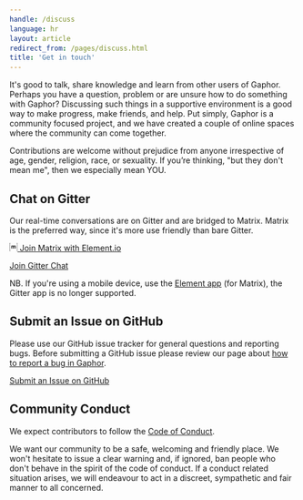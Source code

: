 ```yaml
---
handle: /discuss
language: hr
layout: article
redirect_from: /pages/discuss.html
title: 'Get in touch'
---
```


It's good to talk, share knowledge and learn from other users of
Gaphor. Perhaps you have a question, problem or are unsure how to do
something with Gaphor? Discussing such things in a supportive environment is
a good way to make progress, make friends, and help. Put simply, Gaphor is a
community focused project, and we have created a couple of online spaces
where the community can come together.

Contributions are welcome without prejudice from anyone irrespective of age,
gender, religion, race, or sexuality. If you’re thinking, "but they don't
mean me", then we especially mean YOU.

## Chat on Gitter

Our real-time conversations are on Gitter and are bridged to Matrix.  Matrix
is the preferred way, since it's more use friendly than bare Gitter.

[<img src="/images/matrix_org.svg" alt="matrix.org" style="height: 1em" /> Join Matrix with Element.io](https://app.element.io/#/room/#gaphor_Lobby:gitter.im)

[<i class="fab fa-gitter"></i> Join Gitter Chat](https://gitter.im/gaphor/lobby)

NB. If you're using a mobile device, use the [Element
app](https://element.io/get-started) (for Matrix), the Gitter app is no
longer supported.

## Submit an Issue on GitHub

Please use our GitHub issue tracker for general questions and reporting bugs.
Before submitting a GitHub issue please review our page about
<a href="../tutorials/report-bugs">how to report a bug in Gaphor</a>.

[<i class="fab fa-github"></i> Submit an Issue on GitHub](https://github.com/gaphor/gaphor/issues)

## Community Conduct

We expect contributors to follow the [Code of
Conduct](https://github.com/gaphor/gaphor/blob/master/CODE_OF_CONDUCT.md).

We want our community to be a safe, welcoming and friendly place.  We won't
hesitate to issue a clear warning and, if ignored, ban people who don't
behave in the spirit of the code of conduct. If a conduct related situation
arises, we will endeavour to act in a discreet, sympathetic and fair manner
to all concerned.
